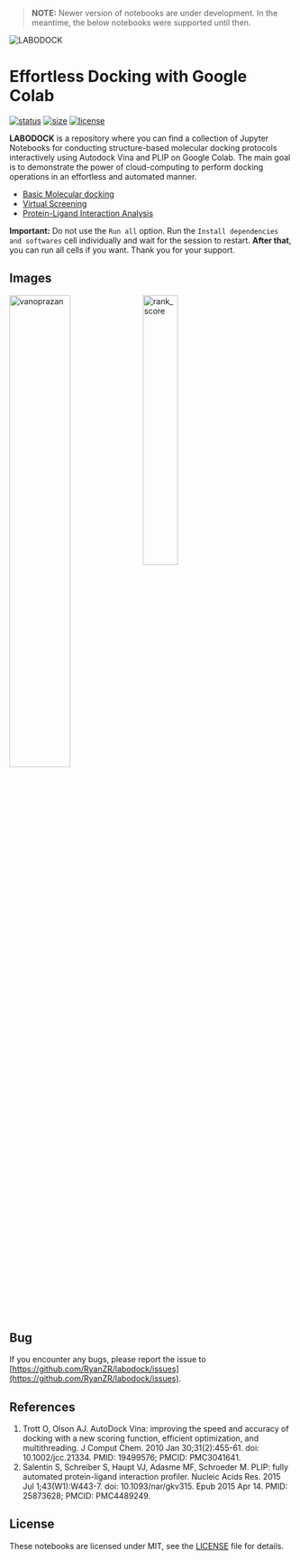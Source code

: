 > **NOTE:** Newer version of notebooks are under development. In the meantime, the below notebooks were supported until then. 


![LABODOCK](https://github.com/RyanZR/labodock/blob/main/res/labodock_banner.jpg)

# Effortless Docking with Google Colab
[![status](https://img.shields.io/badge/status-stable-success)](https://github.com/RyanZR/labodock)
[![size](https://img.shields.io/github/repo-size/RyanZR/labodock)](https://github.com/RyanZR/labodock)
[![license](https://img.shields.io/badge/license-MIT-informational)](https://github.com/RyanZR/labodock/blob/main/LICENSE)


**LABODOCK** is a repository where you can find a collection of Jupyter Notebooks for conducting structure-based molecular docking protocols interactively using Autodock Vina and PLIP on Google Colab. The main goal is to demonstrate the power of cloud-computing to perform docking operations in an effortless and automated manner.

+ [Basic Molecular docking](https://github.com/RyanZR/labodock/blob/main/%F0%9F%8D%8AMOUNTAIN_V2.ipynb)
+ [Virtual Screening](https://github.com/RyanZR/labodock/blob/main/%F0%9F%8D%8AUNION_V2.ipynb) 
+ [Protein-Ligand Interaction Analysis](https://github.com/RyanZR/labodock/blob/main/%F0%9F%8D%8APLIA.ipynb)

**Important:** Do not use the `Run all` option. Run the `Install dependencies and softwares` cell individually and wait for the session to restart. **After that**, you can run all cells if you want. Thank you for your support. 

## Images
<div>
  <img align="top" src="https://github.com/RyanZR/labodock/blob/main/res/5YLU_vanoprazan_interaction.jpg" alt="vanoprazan" width="46.3%">
  <img align="top" src="https://github.com/RyanZR/labodock/blob/main/res/rank_score.jpg" alt="rank_score" width="35%">
</div>
  
## Bug
If you encounter any bugs, please report the issue to [https://github.com/RyanZR/labodock/issues](https://github.com/RyanZR/labodock/issues).

## References
1. Trott O, Olson AJ. AutoDock Vina: improving the speed and accuracy of docking with a new scoring function, efficient optimization, and multithreading. J Comput Chem. 2010 Jan 30;31(2):455-61. doi: 10.1002/jcc.21334. PMID: 19499576; PMCID: PMC3041641.
2. Salentin S, Schreiber S, Haupt VJ, Adasme MF, Schroeder M. PLIP: fully automated protein-ligand interaction profiler. Nucleic Acids Res. 2015 Jul 1;43(W1):W443-7. doi: 10.1093/nar/gkv315. Epub 2015 Apr 14. PMID: 25873628; PMCID: PMC4489249.

## License
These notebooks are licensed under MIT, see the [LICENSE](https://github.com/RyanZR/labodock/blob/main/LICENSE) file for details.
